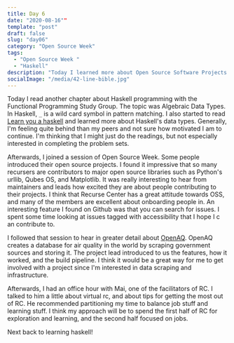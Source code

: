 ```yaml
---
title: Day 6
date: "2020-08-16""
template: "post"
draft: false
slug: "day06"
category: "Open Source Week"
tags:
  - "Open Source Week "
  - "Haskell"
description: "Today I learned more about Open Source Software Projects. "
socialImage: "/media/42-line-bible.jpg"
---
```


Today I read another chapter about Haskell programming with the Functional Programming Study Group. The topic was Algebraic Data Types. In Haskell,  `_` is a wild card symbol in pattern matching. I also started to read [Learn you a haskell](http://learnyouahaskell.com/types-and-typeclasses) and learned more about Haskell's data types. Generally, I'm feeling quite behind than my peers and not sure how motivated I am to continue. I'm thinking that I might just do the readings, but not especially interested in completing the problem sets.

Afterwards, I joined a session of Open Source Week. Some people introduced their open source projects. I found it impressive that so many recursers are contributors to major open source libraries such as Python's  urllib, Qubes OS, and Matplotlib. It was really interesting to hear from maintainers and leads how excited they are about people contributing to their projects. I think that Recurse Center has a great attitude towards OSS, and many of the members are excellent about onboarding people in. An interesting feature I found on Github was that you can search for issues. I spent some time looking at issues tagged with accessibility that I hope I c an contribute to. 

I followed that session to hear in greater detail about [OpenAQ](https://openaq.org/). OpenAQ creates a database for air quality in the world by scraping government sources and storing it. The project lead introduced to us the features, how it worked, and the build pipeline. I think it would be a great way for me to get involved with a project since I'm interested  in data scraping and infrastructure.

Afterwards, I had an office hour with Mai, one of the facilitators of RC. I talked to him a little about virtual rc, and about tips for getting the most out of RC. He recommended partitioning my time to balance job stuff and learning stuff. I think my approach will be to spend the first half of RC for exploration and learning, and the second half focused on jobs.

Next back to learning haskell!

